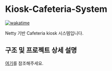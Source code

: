 # Kiosk-Cafeteria-System

[![wakatime](https://wakatime.com/badge/github/biryeongtrain/Cafeteria-Kiosk.svg)](https://wakatime.com/badge/github/biryeongtrain/Cafeteria-Kiosk)

Netty 기반 Cafeteria kiosk 시스템입니다.

## 구조 및 프로젝트 상세 설명

[여기](/doc/Main.md)를 참조해주세요.

## 